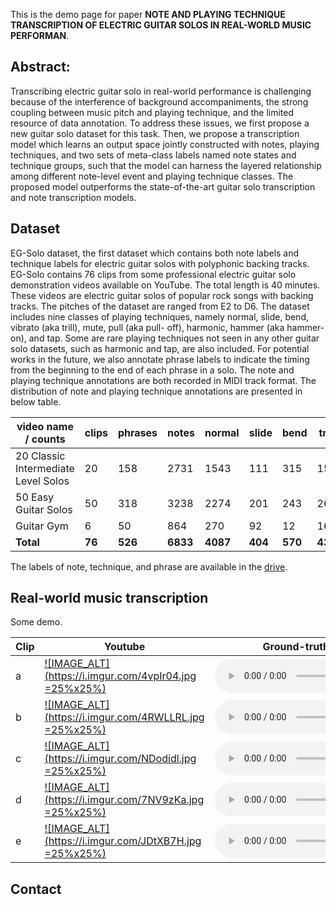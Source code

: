 <!-- # NOTE AND PLAYING TECHNIQUE TRANSCRIPTION OF ELECTRIC GUITAR SOLOS IN REAL-WORLD MUSIC PERFORMANCE -->

This is the demo page for paper **NOTE AND PLAYING TECHNIQUE TRANSCRIPTION OF ELECTRIC GUITAR SOLOS IN REAL-WORLD MUSIC PERFORMAN**. 

## Abstract:
Transcribing electric guitar solo in real-world performance is challenging because of the interference of background accompaniments, the strong coupling between music pitch and playing technique, and the limited resource of data annotation. To address these issues, we first propose a new guitar solo dataset for this task. Then, we propose a transcription model which learns an output space jointly constructed with notes, playing techniques, and two sets of meta-class labels named note states and technique groups, such that the model can harness the layered relationship among different note-level event and playing technique classes.
The proposed model outperforms the state-of-the-art guitar solo transcription and note transcription models.

## Dataset
EG-Solo dataset, the first dataset which contains both note labels and technique labels for electric guitar solos with polyphonic backing tracks. EG-Solo contains 76 clips from some professional electric guitar solo demonstration videos available on YouTube. The total length is 40 minutes. These videos are electric guitar solos of popular rock songs with backing tracks. The pitches of the dataset are ranged from E2 to D6. The dataset includes nine classes of playing techniques, namely normal, slide, bend, vibrato (aka trill), mute, pull (aka pull- off), harmonic, hammer (aka hammer-on), and tap. Some are rare playing techniques not seen in any other guitar solo datasets, such as harmonic and tap, are also included. For potential works in the future, we also annotate phrase labels to indicate the timing from the beginning to the end of each phrase in a solo. The note and playing technique annotations are both recorded in MIDI track format. The distribution of note and playing technique annotations are presented in below table. 

|video name / counts | clips | phrases | notes | normal| slide| bend| trill| mute| pull| harmonic| hammer| tap |
|--|--|--|--|--|--|--|--|--|--|--|--|--|
|20 Classic Intermediate Level Solos | 20| 158| 2731| 1543| 111| 315| 157|  32| 345|  5| 179| 44|
|50 Easy Guitar Solos                | 50| 318| 3238| 2274| 201| 243| 262|  77| 100|  8|  73|  0|
|Guitar Gym                          | 6 |  50|  864|  270|  92|  12|  16| 185| 141| 11| 123| 14|
|**Total** | **76**| **526**| **6833**| **4087**| **404**| **570**| **435**| **294**| **586**| **24**| **375**| **58**| 

The labels of note, technique, and phrase are available in the [drive](https://drive.google.com/drive/u/0/folders/1iC7Q8imfKtesEfnaIz0hjWJU5680M2hy).

## Real-world music transcription 
Some demo. 

|Clip|Youtube| Ground-truth MIDI| Solola MIDI| Our Predicted MIDI|
|--|--|--|--|--|
|a|[![IMAGE_ALT](https://i.imgur.com/4vpIr04.jpg =25%x25%)](https://www.youtube.com/watch?v=-Qnthf_4aiY&t=7m59s)|<audio src="transcription_demo/ground-truth/9_Bohemian_gt.wav" controls="" preload=""></audio>|<audio src="transcription_demo/solola/9.wav" controls="" preload=""></audio>|<audio src="transcription_demo/our-predicted/9_Bohemian.wav" controls="" preload=""></audio>|
|b|[![IMAGE_ALT](https://i.imgur.com/4RWLLRL.jpg =25%x25%)](https://www.youtube.com/watch?v=-Qnthf_4aiY&t=8m26s)|<audio src="transcription_demo/ground-truth/10_Sweet_Home_gt.wav" controls="" preload=""></audio>|<audio src="transcription_demo/solola/10.wav" controls="" preload=""></audio>|<audio src="transcription_demo/our-predicted/10_Sweet_Home.wav" controls="" preload=""></audio>|
|c|[![IMAGE_ALT](https://i.imgur.com/NDodidl.jpg =25%x25%)](https://www.youtube.com/watch?v=w8KlZvTrjcI&t=13s)|<audio src="transcription_demo/ground-truth/50_1_Seven_Nation_Army_gt.wav" controls="" preload=""></audio>|<audio src="transcription_demo/solola/1.wav" controls="" preload=""></audio>|<audio src="transcription_demo/our-predicted/50_1_Seven_Nation_Army.wav" controls="" preload=""></audio>|
|d|[![IMAGE_ALT](https://i.imgur.com/7NV9zKa.jpg =25%x25%)](https://www.youtube.com/watch?v=w8KlZvTrjcI&t=1m4s)|<audio src="transcription_demo/ground-truth/50_3_Parisienne_Walkways_gt.wav" controls="" preload=""></audio>|<audio src="transcription_demo/solola/3.wav" controls="" preload=""></audio>|<audio src="transcription_demo/our-predicted/50_3_Parisienne_Walkways.wav" controls="" preload=""></audio>|
|e|[![IMAGE_ALT](https://i.imgur.com/JDtXB7H.jpg =25%x25%)](https://www.youtube.com/watch?v=w8KlZvTrjcI&t=5m14s)|<audio src="transcription_demo/ground-truth/50_14_Smells_Like_Teen_Spirit_gt.wav" controls="" preload=""></audio>|<audio src="transcription_demo/solola/14.wav" controls="" preload=""></audio>|<audio src="transcription_demo/our-predicted/50_14_Smells_Like_Teen_Spirit.wav" controls="" preload=""></audio>|


## Contact
